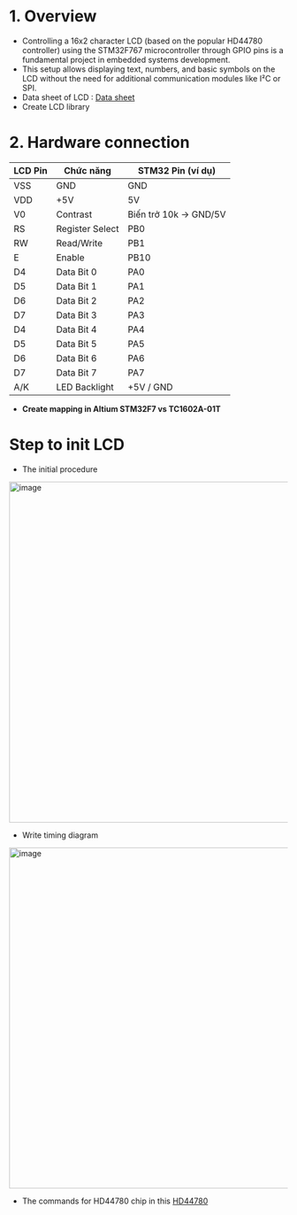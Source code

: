 # 1. Overview 

- Controlling a 16x2 character LCD (based on the popular HD44780 controller) using the STM32F767 microcontroller through GPIO pins is a fundamental project in embedded systems development.
- This setup allows displaying text, numbers, and basic symbols on the LCD without the need for additional communication modules like I²C or SPI.
- Data sheet of LCD : [Data sheet](https://cdn-shop.adafruit.com/datasheets/TC1602A-01T.pdf)
- Create LCD  library 

# 2. Hardware connection
| LCD Pin | Chức năng       | STM32 Pin (ví dụ) |
|---------|-----------------|-------------------|
| VSS     | GND             | GND               |
| VDD     | +5V             | 5V                |
| V0      | Contrast        | Biến trở 10k → GND/5V |
| RS      | Register Select | PB0               |
| RW      | Read/Write      | PB1               |  
| E       | Enable          | PB10              |
| D4      | Data Bit 0      | PA0               |
| D5      | Data Bit 1      | PA1               |
| D6      | Data Bit 2      | PA2               |
| D7      | Data Bit 3      | PA3               |
| D4      | Data Bit 4      | PA4               |
| D5      | Data Bit 5      | PA5               |
| D6      | Data Bit 6      | PA6               |
| D7      | Data Bit 7      | PA7               |
| A/K     | LED Backlight   | +5V / GND         |

- **Create mapping in Altium STM32F7 vs TC1602A-01T**

# Step to init LCD 

- The initial procedure

<img width="632" height="616" alt="image" src="https://github.com/user-attachments/assets/b62e3bc9-d5f0-4ce8-9be6-c6dcb9acba9e" />


- Write timing diagram

<img width="632" height="616" alt="image" src="https://github.com/user-attachments/assets/0e40c226-f272-447a-92ed-021ff4e6122d" />


- The commands for HD44780 chip in this [HD44780](http://www.dinceraydin.com/lcd/commands.htm)
